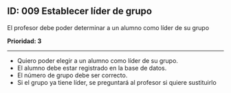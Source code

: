 ## ID: 009 Establecer líder de grupo
El profesor debe poder determinar a un alumno como líder de su grupo

**Prioridad: 3**

---

 - Quiero poder elegir a un alumno como líder de su grupo.
 - El alumno debe estar registrado en la base de datos.
 - El número de grupo debe ser correcto.
 - Si el grupo ya tiene líder, se preguntará al profesor si quiere sustituirlo
